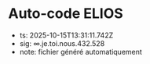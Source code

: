 # Auto-code ELIOS
- ts: 2025-10-15T13:31:11.742Z
- sig: ∞.je.toi.nous.432.528
- note: fichier généré automatiquement